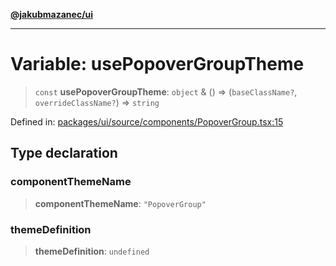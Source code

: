 [**@jakubmazanec/ui**](../README.md)

---

# Variable: usePopoverGroupTheme

> `const` **usePopoverGroupTheme**: `object` & () => (`baseClassName?`, `overrideClassName?`) =>
> `string`

Defined in:
[packages/ui/source/components/PopoverGroup.tsx:15](https://github.com/jakubmazanec/tools/blob/dccfe8e5cee218e88ff4db59e4bf460975897c58/packages/ui/source/components/PopoverGroup.tsx#L15)

## Type declaration

### componentThemeName

> **componentThemeName**: `"PopoverGroup"`

### themeDefinition

> **themeDefinition**: `undefined`
